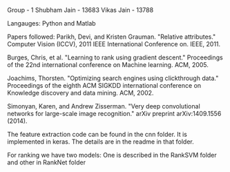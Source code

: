 Group - 1
Shubham Jain - 13683
Vikas Jain - 13788

Langauges: Python and Matlab

Papers followed:
Parikh, Devi, and Kristen Grauman. "Relative attributes." Computer Vision (ICCV), 2011 IEEE International Conference on. IEEE, 2011.

Burges, Chris, et al. "Learning to rank using gradient descent." Proceedings of the 22nd international conference on Machine learning. ACM, 2005.

Joachims, Thorsten. "Optimizing search engines using clickthrough data." Proceedings of the eighth ACM SIGKDD international conference on Knowledge discovery and data mining. ACM, 2002.

Simonyan, Karen, and Andrew Zisserman. "Very deep convolutional networks for large-scale image recognition." arXiv preprint arXiv:1409.1556 (2014).


The feature extraction code can be found in the cnn folder. It is implemented in keras. The details are in the readme in that folder.


For ranking we have two models:
One is described in the RankSVM folder and other in RankNet folder